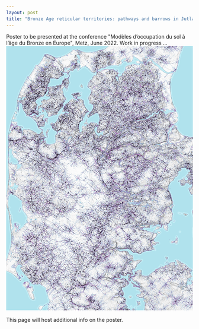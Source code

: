 ```yaml
---
layout: post
title: "Bronze Age reticular territories: pathways and barrows in Jutland (Denmark)"
---
```

Poster to be presented at the conference "Modèles d’occupation du sol à l’âge du Bronze en Europe", Metz, June 2022. Work in progress ...
![poster-work-in-progress](/figures/2022-06-20-poster-denmark.jpg)

This page will host additional info on the poster. 
